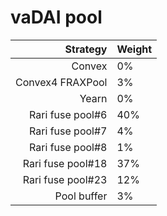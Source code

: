 # vaDAI pool
|Strategy | Weight |
|-------: | --------|
|Convex | 0%     |
|Convex4 FRAXPool| 3% |
|Yearn| 0%     |
|Rari fuse pool#6 | 40%     |
|Rari fuse pool#7 | 4%     |
|Rari fuse pool#8 | 1%     |
|Rari fuse pool#18 | 37%     |
|Rari fuse pool#23 | 12%     |
|Pool buffer | 3%     |
